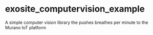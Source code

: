# exosite_computervision_example
A simple computer vision library the pushes breathes per minute to the Murano IoT platform
